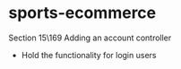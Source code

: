 # sports-ecommerce

Section 15\169 Adding  an account controller
- Hold the functionality for login users













 













